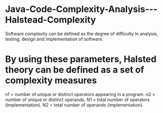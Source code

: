 # Java-Code-Complexity-Analysis---Halstead-Complexity
Software complexity can be defined as the degree of difficulty in analysis, testing, design and implementation of software.

# By using these parameters, Halsted theory can be defined as a set of complexity measures

n1 = number of unique or distinct operators appearing in a program.
n2 = number of unique or distinct operands.
N1 = total number of operators (implementation).
N2 = total number of operands (implementation).

